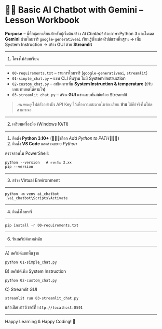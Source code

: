 🧑‍💻 Basic AI Chatbot with Gemini – Lesson Workbook
===============================================

**Purpose** – นี่คือชุดบทเรียนสำหรับผู้เริ่มต้นสร้าง *AI Chatbot* ด้วยภาษา Python 3 และโมเดล **Gemini** ผ่านไลบรารี `google‑generativeai`  เรียนรู้ตั้งแต่สคริปต์แชทพื้นฐาน → เพิ่ม System Instruction → สร้าง GUI ด้วย **Streamlit**

------------------------------------------------------------
1. โครงไฟล์บทเรียน
------------------------------------------------------------
- `00-requirements.txt`  – รายการไลบรารี (`google-generativeai`, `streamlit`)
- `01-simple_chat.py`    – แชท CLI พื้นฐาน ไม่มี System Instruction
- `02-custom_chat.py`    – สาธิตการเพิ่ม **System Instruction & temperature** (ปรับบทบาทบอตได้ตามใจ)
- `03-streamlit_chat.py` – สร้าง **GUI** แชทแบบทันสมัยด้วย Streamlit

> *หมายเหตุ* ไฟล์ตัวอย่างฝัง API Key ไว้เพื่อความสะดวกในห้องเรียน **ห้าม** ใช้คีย์จริงในโค้ดสาธารณะ

------------------------------------------------------------
2. เตรียมเครื่องมือ (Windows 10/11)
------------------------------------------------------------
1) ติดตั้ง **Python 3.10+** (📌📌📌เลือก *Add Python to PATH*📌📌📌)
2) ติดตั้ง **VS Code** และส่วนขยาย *Python*

ตรวจสอบใน PowerShell:
```
python --version   # ควรเห็น 3.xx
pip --version
```

------------------------------------------------------------
3. สร้าง Virtual Environment
------------------------------------------------------------
```
python -m venv ai_chatbot
.\ai_chatbot\Scripts\Activate
```

------------------------------------------------------------
4. ติดตั้งไลบรารี
------------------------------------------------------------
```
pip install -r 00-requirements.txt
```

------------------------------------------------------------

6. รันสคริปต์ตามลำดับ
------------------------------------------------------------
A) สคริปต์แชทพื้นฐาน
```
python 01-simple_chat.py
```
B) สคริปต์เพิ่ม System Instruction
```
python 02-custom_chat.py
```
C) Streamlit GUI
```
streamlit run 03-streamlit_chat.py
```
แล้วเปิดเบราว์เซอร์ที่ `http://localhost:8501`

------------------------------------------------------------


Happy Learning & Happy Coding! 🚀

